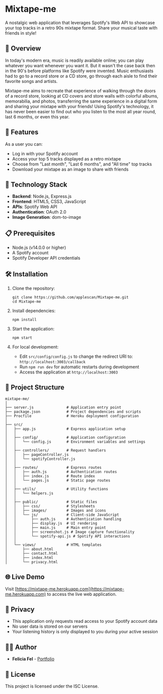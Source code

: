 # Mixtape-me

A nostalgic web application that leverages Spotify's Web API to showcase your top tracks in a retro 90s mixtape format. Share your musical taste with friends in style!

## 📝 Overview

In today's modern era, music is readily available online; you can play whatever you want whenever you want it. But it wasn't the case back then in the 90's before platforms like Spotify were invented. Music enthusiasts had to go to a record store or a CD store, go through each aisle to find their favorite songs and artists.

Mixtape-me aims to recreate that experience of walking through the doors of a record store, looking at CD covers and store walls with colorful albums, memorabilia, and photos, transferring the same experience in a digital form and sharing your mixtape with your friends! Using Spotify's technology, it has never been easier to find out who you listen to the most all year round, last 6 months, or even this year.

## 🎵 Features

As a user you can:
- Log in with your Spotify account
- Access your top 5 tracks displayed as a retro mixtape
- Choose from "Last month", "Last 6 months", and "All time" top tracks
- Download your mixtape as an image to share with friends

## 🚀 Technology Stack

- **Backend**: Node.js, Express.js
- **Frontend**: HTML5, CSS3, JavaScript
- **APIs**: Spotify Web API
- **Authentication**: OAuth 2.0
- **Image Generation**: dom-to-image

## 📋 Prerequisites

- Node.js (v14.0.0 or higher)
- A Spotify account
- Spotify Developer API credentials

## 🛠️ Installation

1. Clone the repository:
   ```
   git clone https://github.com/applescan/Mixtape-me.git
   cd Mixtape-me
   ```

2. Install dependencies:
   ```
   npm install
   ```

3. Start the application:
   ```
   npm start
   ```

4. For local development:
   - Edit `src/config/config.js` to change the redirect URI to: `http://localhost:3003/callback`
   - Run `npm run dev` for automatic restarts during development
   - Access the application at `http://localhost:3003`

## 📁 Project Structure

```
mixtape-me/
│
├── server.js               # Application entry point
├── package.json            # Project dependencies and scripts
├── Procfile                # Heroku deployment configuration
│
├── src/
│   ├── app.js              # Express application setup
│   │
│   ├── config/             # Application configuration
│   │   └── config.js       # Environment variables and settings
│   │
│   ├── controllers/        # Request handlers
│   │   ├── pageController.js
│   │   └── spotifyController.js
│   │
│   ├── routes/             # Express routes
│   │   ├── auth.js         # Authentication routes
│   │   ├── index.js        # Route index
│   │   └── pages.js        # Static page routes
│   │
│   ├── utils/              # Utility functions
│   │   └── helpers.js
│   │
│   ├── public/             # Static files
│   │   ├── css/            # Stylesheets
│   │   ├── images/         # Images and icons
│   │   └── js/             # Client-side JavaScript
│   │       ├── auth.js     # Authentication handling
│   │       ├── display.js  # UI rendering
│   │       ├── main.js     # Main entry point
│   │       ├── screenshot.js # Image capture functionality
│   │       └── spotify-api.js # Spotify API interactions
│   │
│   └── views/              # HTML templates
│       ├── about.html
│       ├── contact.html
│       ├── index.html
│       └── privacy.html
```

## 🌐 Live Demo

Visit [https://mixtape-me.herokuapp.com](https://mixtape-me.herokuapp.com) to access the live web application.

## 🔐 Privacy

- This application only requests read access to your Spotify account data
- No user data is stored on our servers
- Your listening history is only displayed to you during your active session

## 👩‍💻 Author

- **Felicia Fel** - [Portfolio](https://felicia-portfolio.netlify.app/)

## 📄 License

This project is licensed under the ISC License.
